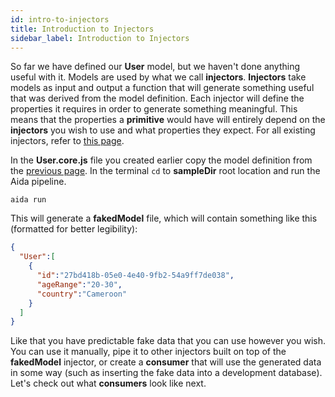 ```yaml
---
id: intro-to-injectors
title: Introduction to Injectors
sidebar_label: Introduction to Injectors
---
```


So far we have defined our **User** model, but we haven't done anything useful with it. Models are used by what we call **injectors**. **Injectors** take models as input and output a function that will generate something useful that was derived from the model definition. Each injector will define the properties it requires in order to generate something meaningful. This means that the properties a **primitive** would have will entirely depend on the **injectors** you wish to use and what properties they expect. For all existing injectors, refer to [this page](existing-injectors.md).

In the **User.core.js** file you created earlier copy the model definition from the [previous page](enriching-the-model.md). In the terminal `cd` to **sampleDir** root location and run the Aida pipeline.

```
aida run
```

This will generate a **fakedModel** file, which will contain something like this (formatted for better legibility):

```json
{  
  "User":[  
    {  
      "id":"27bd418b-05e0-4e40-9fb2-54a9ff7de038",
      "ageRange":"20-30",
      "country":"Cameroon"
    }
  ]
}
```

Like that you have predictable fake data that you can use however you wish. You can use it manually, pipe it to other injectors built on top of the **fakedModel** injector, or create a **consumer** that will use the generated data in some way (such as inserting the fake data into a development database). Let's check out what **consumers** look like next.